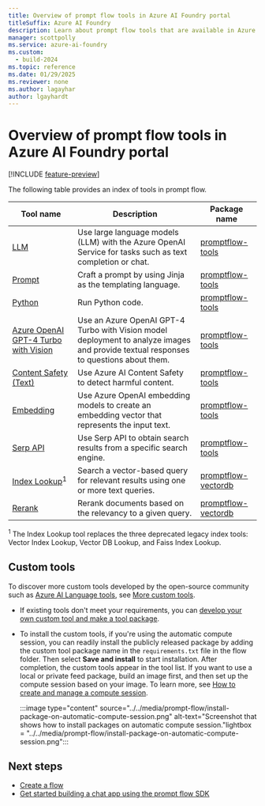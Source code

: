 ```yaml
---
title: Overview of prompt flow tools in Azure AI Foundry portal
titleSuffix: Azure AI Foundry
description: Learn about prompt flow tools that are available in Azure AI Foundry portal.
manager: scottpolly
ms.service: azure-ai-foundry
ms.custom:
  - build-2024
ms.topic: reference
ms.date: 01/29/2025
ms.reviewer: none
ms.author: lagayhar
author: lgayhardt
---
```


# Overview of prompt flow tools in Azure AI Foundry portal

[!INCLUDE [feature-preview](../../includes/feature-preview.md)]

The following table provides an index of tools in prompt flow.

| Tool name | Description | Package name |
|------|-----------|-------------|
| [LLM](./llm-tool.md) | Use large language models (LLM) with the Azure OpenAI Service for tasks such as text completion or chat. | [promptflow-tools](https://pypi.org/project/promptflow-tools/) |
| [Prompt](./prompt-tool.md) | Craft a prompt by using Jinja as the templating language. | [promptflow-tools](https://pypi.org/project/promptflow-tools/) |
| [Python](./python-tool.md) | Run Python code. | [promptflow-tools](https://pypi.org/project/promptflow-tools/) |
| [Azure OpenAI GPT-4 Turbo with Vision](./azure-open-ai-gpt-4v-tool.md) | Use an Azure OpenAI GPT-4 Turbo with Vision model deployment to analyze images and provide textual responses to questions about them. | [promptflow-tools](https://pypi.org/project/promptflow-tools/) |
| [Content Safety (Text)](./content-safety-tool.md) | Use Azure AI Content Safety to detect harmful content. | [promptflow-tools](https://pypi.org/project/promptflow-tools/) |
| [Embedding](./embedding-tool.md) | Use Azure OpenAI embedding models to create an embedding vector that represents the input text. | [promptflow-tools](https://pypi.org/project/promptflow-tools/) |
| [Serp API](./serp-api-tool.md) | Use Serp API to obtain search results from a specific search engine. | [promptflow-tools](https://pypi.org/project/promptflow-tools/) |
| [Index Lookup](./index-lookup-tool.md)<sup>1</sup> | Search a vector-based query for relevant results using one or more text queries. | [promptflow-vectordb](https://pypi.org/project/promptflow-vectordb/) |
| [Rerank](./rerank-tool.md) | Rerank documents based on the relevancy to a given query. | [promptflow-vectordb](https://pypi.org/project/promptflow-vectordb/) |

<sup>1</sup> The Index Lookup tool replaces the three deprecated legacy index tools: Vector Index Lookup, Vector DB Lookup, and Faiss Index Lookup.

## Custom tools

To discover more custom tools developed by the open-source community such as [Azure AI Language tools](https://pypi.org/project/promptflow-azure-ai-language/), see [More custom tools](https://microsoft.github.io/promptflow/integrations/tools/index.html).

- If existing tools don't meet your requirements, you can [develop your own custom tool and make a tool package](https://microsoft.github.io/promptflow/how-to-guides/develop-a-tool/create-and-use-tool-package.html).
- To install the custom tools, if you're using the automatic compute session, you can readily install the publicly released package by adding the custom tool package name in the `requirements.txt` file in the flow folder. Then select **Save and install** to start installation. After completion, the custom tools appear in the tool list. If you want to use a local or private feed package, build an image first, and then set up the compute session based on your image. To learn more, see [How to create and manage a compute session](../create-manage-compute-session.md).

   :::image type="content" source="../../media/prompt-flow/install-package-on-automatic-compute-session.png" alt-text="Screenshot that shows how to install packages on automatic compute session."lightbox = "../../media/prompt-flow/install-package-on-automatic-compute-session.png":::

## Next steps

- [Create a flow](../flow-develop.md)
- [Get started building a chat app using the prompt flow SDK](../../quickstarts/get-started-code.md)
